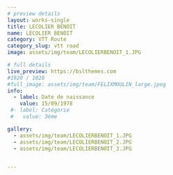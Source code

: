 ```yaml
---
# preview details
layout: works-single
title: LECOLIER BENOIT
name: LECOLIER BENOIT
category: VTT Route
category_slug: vtt road
image: assets/img/team/LECOLIERBENOIT_1.JPG

# full details
live_preview: https://bslthemes.com
#1920 / 1020
#full_image: assets/img/team/FELIXMOULIN_large.jpeg
info:
  - label: Date de naissance
    value: 15/09/1978
 #- label: Catégorie 
 #   value: 3ème

gallery:
  - assets/img/team/LECOLIERBENOIT_1.JPG
  - assets/img/team/LECOLIERBENOIT_2.JPG
  - assets/img/team/LECOLIERBENOIT_3.JPG


---
```

